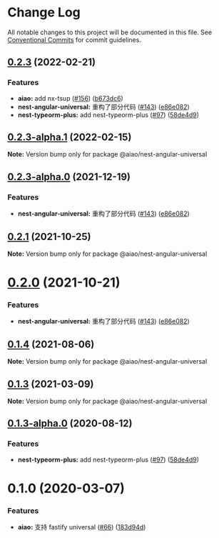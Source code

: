 # Change Log

All notable changes to this project will be documented in this file.
See [Conventional Commits](https://conventionalcommits.org) for commit guidelines.

## [0.2.3](https://github.com/aiao-io/aiao/compare/@aiao/nest-angular-universal@0.1.0...@aiao/nest-angular-universal@0.2.3) (2022-02-21)


### Features

* **aiao:** add nx-tsup ([#156](https://github.com/aiao-io/aiao/issues/156)) ([b673dc6](https://github.com/aiao-io/aiao/commit/b673dc6e8c618f68d27a21928f60c6abd15d1e7d))
* **nest-angular-universal:** 重构了部分代码 ([#143](https://github.com/aiao-io/aiao/issues/143)) ([e86e082](https://github.com/aiao-io/aiao/commit/e86e08218c114468138376916325ddebdf3f6ec9))
* **nest-typeorm-plus:** add nest-typeorm-plus ([#97](https://github.com/aiao-io/aiao/issues/97)) ([58de4d9](https://github.com/aiao-io/aiao/commit/58de4d9f6595824d86f59d4018ea4065c84f58fa))





## [0.2.3-alpha.1](https://github.com/aiao-io/aiao/compare/@aiao/nest-angular-universal@0.2.1...@aiao/nest-angular-universal@0.2.3-alpha.1) (2022-02-15)

**Note:** Version bump only for package @aiao/nest-angular-universal

## [0.2.3-alpha.0](https://github.com/aiao-io/aiao/compare/@aiao/nest-angular-universal@0.1.3-alpha.0...@aiao/nest-angular-universal@0.2.3-alpha.0) (2021-12-19)

### Features

- **nest-angular-universal:** 重构了部分代码 ([#143](https://github.com/aiao-io/aiao/issues/143)) ([e86e082](https://github.com/aiao-io/aiao/commit/e86e08218c114468138376916325ddebdf3f6ec9))

## [0.2.1](https://github.com/aiao-io/aiao/compare/@aiao/nest-angular-universal@0.2.0...@aiao/nest-angular-universal@0.2.1) (2021-10-25)

**Note:** Version bump only for package @aiao/nest-angular-universal

# [0.2.0](https://github.com/aiao-io/aiao/compare/@aiao/nest-angular-universal@0.1.3...@aiao/nest-angular-universal@0.2.0) (2021-10-21)

### Features

- **nest-angular-universal:** 重构了部分代码 ([#143](https://github.com/aiao-io/aiao/issues/143)) ([e86e082](https://github.com/aiao-io/aiao/commit/e86e08218c114468138376916325ddebdf3f6ec9))

## [0.1.4](https://github.com/aiao-io/aiao/compare/@aiao/nest-angular-universal@0.1.3-alpha.0...@aiao/nest-angular-universal@0.1.4) (2021-08-06)

**Note:** Version bump only for package @aiao/nest-angular-universal

## [0.1.3](https://github.com/aiao-io/aiao/compare/@aiao/nest-angular-universal@0.1.3-alpha.0...@aiao/nest-angular-universal@0.1.3) (2021-03-09)

**Note:** Version bump only for package @aiao/nest-angular-universal

## [0.1.3-alpha.0](https://github.com/aiao-io/aiao/compare/@aiao/nest-angular-universal@0.1.0...@aiao/nest-angular-universal@0.1.3-alpha.0) (2020-08-12)

### Features

- **nest-typeorm-plus:** add nest-typeorm-plus ([#97](https://github.com/aiao-io/aiao/issues/97)) ([58de4d9](https://github.com/aiao-io/aiao/commit/58de4d9f6595824d86f59d4018ea4065c84f58fa))

# 0.1.0 (2020-03-07)

### Features

- **aiao:** 支持 fastify universal ([#66](https://github.com/aiao-io/aiao/issues/66)) ([183d94d](https://github.com/aiao-io/aiao/commit/183d94d77043430d89dd5c955545280cfb9b416e))

